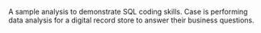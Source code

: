 A sample analysis to demonstrate SQL coding skills.
Case is performing data analysis for a digital record store to answer their business questions.
